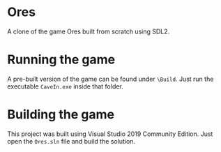 # Ores
A clone of the game Ores built from scratch using SDL2.

# Running the game
A pre-built version of the game can be found under `\Build`. Just run the executable `CaveIn.exe` inside that folder.

# Building the game
This project was built using Visual Studio 2019 Community Edition. Just open the `Ores.sln` file and build the solution.
